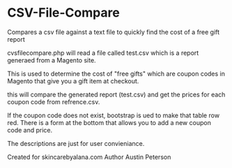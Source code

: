 CSV-File-Compare
================

Compares a csv file against a text file to quickly find the cost of a free gift report



cvsfilecompare.php will read a file called test.csv which is a report generaed from a Magento site.

This is used to determine the cost of "free gifts" which are coupon codes in Magento that give you a gift item at checkout.

this will compare the generated report (test.csv) and get the prices for each coupon code from refrence.csv.

If the coupon code does not exist, bootstrap is ued to make that table row red.
There is a form at the bottom that allows you to add a new coupon code and price.

The descriptions are just for user convieniance. 

Created for skincarebyalana.com
Author Austin Peterson
